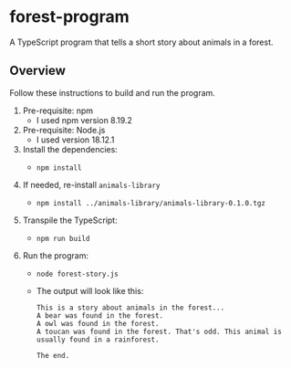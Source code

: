 # forest-program

A TypeScript program that tells a short story about animals in a forest.


## Overview

Follow these instructions to build and run the program.

1. Pre-requisite: npm
   * I used npm version 8.19.2
2. Pre-requisite: Node.js
   * I used version 18.12.1
3. Install the dependencies:
   * ```shell
     npm install
     ```
4. If needed, re-install `animals-library`
   * ```shell
     npm install ../animals-library/animals-library-0.1.0.tgz
     ```
5. Transpile the TypeScript:
   * ```shell
     npm run build
     ```
6. Run the program:
   * ```shell
     node forest-story.js
     ```
   * The output will look like this:
     ```text
     This is a story about animals in the forest...
     A bear was found in the forest.
     A owl was found in the forest.
     A toucan was found in the forest. That's odd. This animal is usually found in a rainforest.
     
     The end.
     ```
